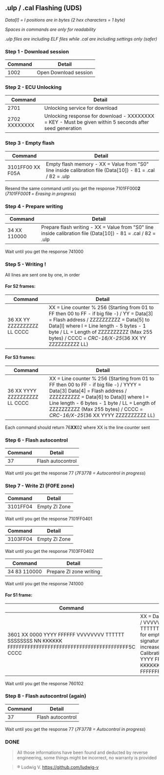 ##  .ulp / .cal Flashing  (UDS)

*Data[I] = I positions are in bytes (2 hex characters = 1 byte)*

*Spaces in commands are only for readability*

*.ulp files are including ELF files while .cal are including settings only (safer)*

### Step 1 - Download session
| Command | Detail |
|--|--|
| 1002 | Open Download session |

### Step 2 - ECU Unlocking

| Command | Detail |
|--|--|
| 2701 | Unlocking service for download |
| 2702 XXXXXXXX | Unlocking response for download - XXXXXXXX = KEY - Must be given within 5 seconds after seed generation |

### Step 3 - Empty flash

| Command | Detail |
|--|--|
| 3101FF00 XX F05A | Empty flash memory - XX = Value from "S0" line inside calibration file (Data[10]) - 81 = .cal / 82 = .ulp |

Resend the same command until you get the response 7101FF000**2** (*7101FF000**1** = Erasing in progress*)

### Step 4 - Prepare writing

| Command | Detail |
|--|--|
| 34 XX 110000 | Prepare flash writing - XX = Value from "S0" line inside calibration file (Data[10]) - 81 = .cal / 82 = .ulp |

Wait until you get the response 741000

### Step 5 - Writing !

All lines are sent one by one, in order
#### For S2 frames:
| Command | Detail |
|--|--|
| 36 XX YY ZZZZZZZZZZ LL CCCC | XX = Line counter % 256 (Starting from 01 to FF then 00 to FF - if big file -) / YY = Data[3] = Flash address / ZZZZZZZZZZ = Data[5] to Data[I] where I = Line length - 5 bytes - 1 byte / LL = Length of ZZZZZZZZZZ (Max 255 bytes) / CCCC = _CRC-16/X-25_(36 XX YY ZZZZZZZZZZ LL) |

#### For S3 frames:
| Command | Detail |
|--|--|
| 36 XX YYYY ZZZZZZZZZZ LL CCCC | XX = Line counter % 256 (Starting from 01 to FF then 00 to FF - if big file -) / YYYY = Data[3] Data[4] = Flash address / ZZZZZZZZZZ = Data[6] to Data[I] where I = Line length - 6 bytes - 1 byte / LL = Length of ZZZZZZZZZZ (Max 255 bytes) / CCCC = _CRC-16/X-25_(36 XX YYYY ZZZZZZZZZZ LL) |

Each command should return 76**XX**02 where XX is the line counter sent

### Step 6 - Flash autocontrol

| Command | Detail |
|--|--|
| 37 | Flash autocontrol |

Wait until you get the response 77 (*7F3778 = Autocontrol in progress*)

### Step 7 - Write ZI (F0FE zone)

| Command | Detail |
|--|--|
| 3101FF04 | Empty ZI Zone |

Wait until you get the response 7101FF0401

| Command | Detail |
|--|--|
| 3103FF04 | Empty ZI Zone |

Wait until you get the response 7103FF0402

| Command | Detail |
|--|--|
| 34 83 110000 | Prepare ZI zone writing |

Wait until you get the response 741000

#### For S1 frame:
| Command | Detail |
|--|--|
| 3601 XX 0000 YYYY FFFFFF VVVVVVVV TTTTTT SSSSSSSS NN KKKKKK FFFFFFFFFFFFFFFFFFFFFFFFFFFFFFFFFFFFFFFFFF5C CCCC | XX = Data[2] = Flash address / YYYY = Data[8] Data[9] / VVVVVVVV = Data[10] Data[11] Data[12] Data[13] / TTTTTT = Date of the download DD MM YY or 000000 for empty date / SSSSSSSS = FDC7B7E3 = Diagbox signature / NN = Number of downloads, "should" be increased / KKKKKK = Data[14] Data[15] Data[16] = Calibration number / CCCC = _CRC-16/X-25_(XX 0000 YYYY FFFFFF VVVVVVVV TTTTTT SSSSSSSS NN KKKKKK FFFFFFFFFFFFFFFFFFFFFFFFFFFFFFFFFFFFFFFFFF5C) |

Wait until you get the response 760102

### Step 8 - Flash autocontrol (again)

| Command | Detail |
|--|--|
| 37 | Flash autocontrol |

Wait until you get the response 77 (*7F3778 = Autocontrol in progress*)

### DONE

> All those informations have been found and deducted by reverse engineering, some things might be incorrect, no warranty is provided

> ® Ludwig V. <https://github.com/ludwig-v>
